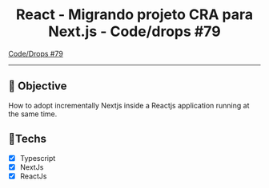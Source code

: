 <h1 align="center">
    React - Migrando projeto CRA para Next.js - Code/drops #79

</h1>

<a href="https://www.youtube.com/watch?v=epII7UIu2vU"> Code/Drops #79 </a> 

<hr>

## 🎯 Objective

How to adopt incrementally Nextjs inside a Reactjs application running at the same time.

## 🚀Techs

- [x] Typescript
- [x] NextJs
- [x] ReactJs

